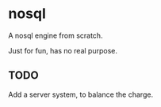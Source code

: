 # nosql
A nosql engine from scratch.

Just for fun, has no real purpose.

## TODO

Add a server system, to balance the charge.
